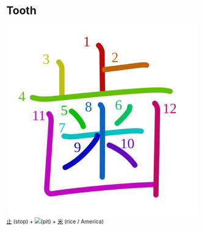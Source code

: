 # Tooth
![6b6f](Kanji/kanji-colorize/6b6f.svg)
[止](Kanji/kanji-dict/止.md) (stop) + ![](http://www.kanjidamage.com/assets/radsmall/pit-a778a1d9c67824c3999a6c804f118680dfa6be766f3f5a28fa5cef3355516dcc.jpg)(pit) + [米](Kanji/kanji-dict/米.md) (rice / America) 
